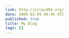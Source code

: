 ```yaml
---
link: http://island94.org/
date: 2006-03-09 00:49 UTC
published: true
title: My Blog
tags: []
---
```



